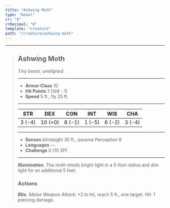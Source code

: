 ```yaml
---
title: "Ashwing Moth"
type: "beast"
cr: "0"
crDecimal: "0"
template: "creature"
path: "/creature/ashwing-moth"
---
```


___
>
> ## Ashwing Moth
>*Tiny beast, unaligned*
> ___
>
> - **Armor Class** 10
> - **Hit Points** 1 (1d4 - 1)
> - **Speed** 5 ft., fly 25 ft.
>___
>
>|STR|DEX|CON|INT|WIS|CHA|
>|:---:|:---:|:---:|:---:|:---:|:---:|
>|3 (-4)|10 (+0)|8 (-1)|1 (-5)|6 (-2)|3 (-4)|
>___
>
> - **Senses** blindsight 30 ft., passive Perception 8
> - **Languages** —
> - **Challenge** 0 (10 XP)
> ___
>
> ***Illumination.*** The moth sheds bright light in a 5-foot radius and dim light for an additional 5 feet.
>
> ### Actions
> ***Bite.*** *Melee Weapon Attack:* +2 to hit, reach 5 ft., one target. *Hit:* 1 piercing damage.

